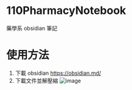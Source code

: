 # 110PharmacyNotebook
藥學系 obsidian 筆記
# 使用方法
1. 下載 obsidian https://obsidian.md/
2. 下載文件並解壓縮
![image](https://github.com/mattchen0421/110PharmacyNotebook/assets/85752949/0ea8f115-e2b7-4051-857e-826f5e425e66)



